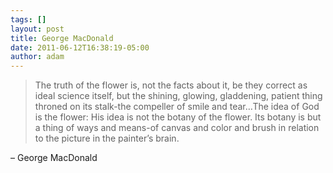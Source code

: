 ```yaml
---
tags: []
layout: post
title: George MacDonald
date: 2011-06-12T16:38:19-05:00
author: adam
---
```


> The truth of the flower is, not the facts about it, be they correct as ideal science itself, but the shining, glowing, gladdening, patient thing throned on its stalk-the compeller of smile and tear…The idea of God is the flower: His idea is not the botany of the flower. Its botany is but a thing of ways and means-of canvas and color and brush in relation to the picture in the painter’s brain.

– George MacDonald
